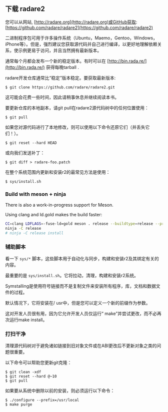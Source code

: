 ## 下载 radare2

您可以从网站, [http://radare.org](http://radare.org)或GitHub获取: [https://github.com/radare/radare2](https://github.com/radare/radare2)


二进制程序包可用于许多操作系统（Ubuntu，Maemo，Gentoo，Windows，iPhone等）。但是，强烈建议您获取源代码并自己进行编译，以更好地理解依赖关系，使示例更易于访问，并且当然拥有最新版本。

通常每个月都会发布一个新的稳定版本。有时可以在 [http://bin.rada.re/](http://bin.rada.re/) 获得每晚tarball .

radare开发仓库通常比“稳定”版本稳定。要获取最新版本:
```
$ git clone https://github.com/radare/radare2.git
```
这可能会花费一些时间，因此请稍事休息并继续阅读本书。

要更新仓库的本地副本，请git pull在radare2源代码树中的任何位置使用：
```
$ git pull
```
如果您对源代码进行了本地修改，则可以使用以下命令还原它们（并丢失它们！）。
```
$ git reset --hard HEAD
```
或向我们发送补丁：
```
$ git diff > radare-foo.patch
```
在整个系统范围内更新和安装r2的最常见方法是使用：
```
$ sys/install.sh
```
### Build with meson + ninja

There is also a work-in-progress support for Meson.

Using clang and ld.gold makes the build faster:
```bash
CC=clang LDFLAGS=-fuse-ld=gold meson . release --buildtype=release --prefix ~/.local/stow/radare2/release
ninja -C release
# ninja -C release install
```

### 辅助脚本

看一下 `sys/*` 脚本，这些脚本用于自动化与同步，构建和安装r2及其绑定有关的内容。

最重要的是 `sys/install.sh`。它将拉动，清理，构建和安装r2系统。

Symstalling是使用符号链接而不是复制文件来安装所有程序，库，文档和数据文件的过程。

默认情况下，它将安装在/ usr中，但是您可以定义一个新的前缀作为参数。

这对开发人员很有用，因为它允许开发人员仅运行“ make”并尝试更改，而不必再次运行make install。

### 打扫干净

清理源代码树对于避免诸如链接到旧对象文件或在ABI更改后不更新对象之类的问题很重要。

以下命令可以帮助您更新git克隆：
```
$ git clean -xdf
$ git reset --hard @~10
$ git pull
```

如果要从系统中删除以前的安装，则必须运行以下命令：
```
$ ./configure --prefix=/usr/local
$ make purge
```
